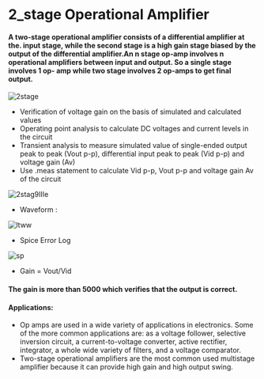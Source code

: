 # 2_stage Operational Amplifier
#### A two-stage operational amplifier consists of a differential amplifier at the. input stage, while the second stage is a high gain stage biased by the output of the differential amplifier.An n stage op-amp involves n operational amplifiers between input and output. So a single stage involves 1 op- amp while two stage involves 2 op-amps to get final output.


![2stage](https://github.com/Sinha321/2_stage_Opamp/assets/116704941/47dab7f5-e6dd-4227-bb8a-b906beb9590c)


* Verification of voltage gain on the basis of simulated and calculated values
* Operating point analysis to calculate DC voltages and current levels in the circuit
* Transient analysis to measure simulated value of single-ended output peak to peak (Vout p-p), differential input peak to peak (Vid p-p) and voltage gain (Av)
* Use .meas statement to calculate Vid p-p, Vout p-p and voltage gain Av of the circuit


![2stag9IIIe](https://github.com/Sinha321/2_stage_Opamp/assets/116704941/41a19ecf-cf06-412c-b30c-b382a317004f)


* Waveform :


![ltww](https://github.com/Sinha321/2_stage_Opamp/assets/116704941/a5a5a6f7-05d1-4e17-9cca-bb0619b80bfe)


* Spice Error Log


![sp](https://github.com/Sinha321/2_stage_Opamp/assets/116704941/fd8f1c77-248c-47a7-8399-05aa22af2a81)

* Gain = Vout/Vid
#### The gain is more than 5000 which verifies that the output is correct.

#### Applications:
*  Op amps are used in a wide variety of applications in electronics. Some of the more common applications are: as a voltage follower, selective inversion circuit, a current-to-voltage converter, active rectifier, integrator, a whole wide variety of filters, and a voltage comparator.
*  Two-stage operational amplifiers are the most common used multistage amplifier because it can provide high gain and high output swing.
  
  





